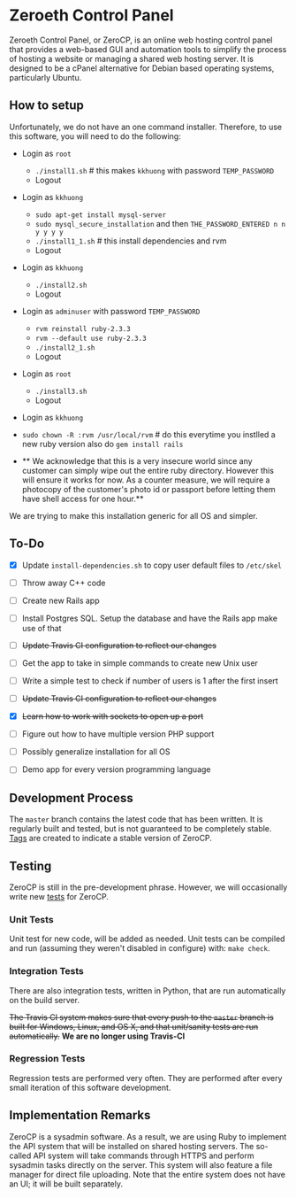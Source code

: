 Zeroeth Control Panel
=====================
Zeroeth Control Panel, or ZeroCP, is an online web hosting control panel that provides a web-based GUI and automation tools to simplify the process of hosting a website or managing a shared web hosting server. It is designed to be a cPanel alternative for Debian based operating systems, particularly Ubuntu.


How to setup
------------
Unfortunately, we do not have an one command installer. Therefore, to use this software, you will need to do the following:

- Login as `root`
  - `./install1.sh`  # this makes `kkhuong` with password `TEMP_PASSWORD`
  - Logout

- Login as `kkhuong`
  - `sudo apt-get install mysql-server`
  - `sudo mysql_secure_installation` and then `THE_PASSWORD_ENTERED n n y y y y`
  - `./install1_1.sh`  # this install dependencies and rvm
  - Logout

- Login as `kkhuong`
  - `./install2.sh`
  - Logout

- Login as `adminuser` with password `TEMP_PASSWORD`
  - `rvm reinstall ruby-2.3.3`
  - `rvm --default use ruby-2.3.3`
  - `./install2_1.sh`
  - Logout

- Login as `root`
  - `./install3.sh`
  - Logout

- Login as `kkhuong`
- `sudo chown -R :rvm /usr/local/rvm`  # do this everytime you instlled a new ruby version also do `gem install rails`
- ** We acknowledge that this is a very insecure world since any customer can simply wipe out the entire ruby directory. However this will ensure it works for now. As a counter measure, we will require a photocopy of the customer's photo id or passport before letting them have shell access for one hour.**

We are trying to make this installation generic for all OS and simpler.

To-Do
-----
- [X] Update `install-dependencies.sh` to copy user default files to `/etc/skel`
- [ ] Throw away C++ code
- [ ] Create new Rails app
- [ ] Install Postgres SQL. Setup the database and have the Rails app make use of that
- [ ] ~~Update Travis CI configuration to reflect our changes~~
- [ ] Get the app to take in simple commands to create new Unix user
- [ ] Write a simple test to check if number of users is 1 after the first insert
- [ ] ~~Update Travis CI configuration to reflect our changes~~
- [X] ~~Learn how to work with sockets to open up a port~~
- [ ] Figure out how to have multiple version PHP support
- [ ] Possibly generalize installation for all OS
- [ ] Demo app for every version programming language


Development Process
-------------------
The `master` branch contains the latest code that has been written. It is regularly built and tested, but is not guaranteed to be completely stable. [Tags](https://github.com/kkhuong/ZeroCP/tags) are created to indicate a stable version of ZeroCP.


Testing
-------
ZeroCP is still in the pre-development phrase. However, we will occasionally write new [tests](test/) for ZeroCP.

### Unit Tests
Unit test for new code, will be added as needed. Unit tests can be compiled and run
(assuming they weren't disabled in configure) with: `make check`.

### Integration Tests
There are also integration tests, written
in Python, that are run automatically on the build server.

~~The Travis CI system makes sure that every push to the `master` branch is built for Windows, Linux, and OS X, and that unit/sanity tests are run automatically.~~ **We are no longer using Travis-CI**

### Regression Tests
Regression tests are performed very often. They are performed after every small iteration of this software development.

Implementation Remarks
----------------------
ZeroCP is a sysadmin software. As a result, we are using Ruby to implement the API system that will be installed on shared hosting servers. The so-called API system will take commands through HTTPS and perform sysadmin tasks directly on the server. This system will also feature a file manager for direct file uploading. Note that the entire system does not have an UI; it will be built separately.

